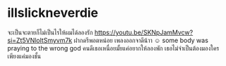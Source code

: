 # illslickneverdie
จะเป็นจะตายก็ไม่เป็นไรให้ผมได้ลองรัก
https://youtu.be/SKNpJamMvcw?si=Zt5VNloltSmyvm7k ฝากดรีพอตหน่อย
เพลงออกจาดีน้าา ☺️
some body was praying to the wrong god
คนดีเธอเหนื่อยมั้ยแค่อยากให้ลองพัก
เธอไม่จำเป็นต้องมองใครเพียงแค่มองชั้น